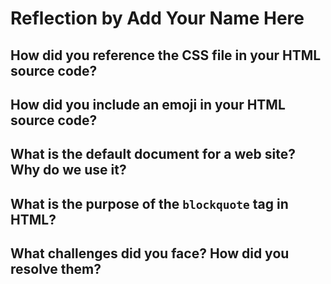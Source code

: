 # Reflection by Add Your Name Here

## How did you reference the CSS file in your HTML source code?

## How did you include an emoji in your HTML source code?

## What is the default document for a web site? Why do we use it?

## What is the purpose of the `blockquote` tag in HTML?

## What challenges did you face? How did you resolve them?
